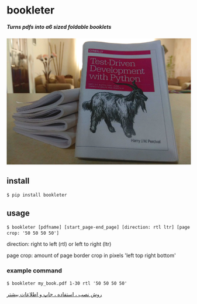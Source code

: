# bookleter
##### Turns pdfs into a6 sized foldable booklets

![My Hot Booklet](screenshots/header.jpg)

## install
```console
$ pip install bookleter
```

## usage
```console
$ bookleter [pdfname] [start_page-end_page] [direction: rtl ltr] [page crop: '50 50 50 50']
```
direction: right to left (rtl) or left to right (ltr)

page crop: amount of page border crop in pixels 'left top right bottom'

### example command
```console
$ bookleter my_book.pdf 1-30 rtl '50 50 50 50'
```

[روش نصب ، استفاده ، چاپ و اطلاعات بیشتر](https://www.google.com)</br>

</div>
